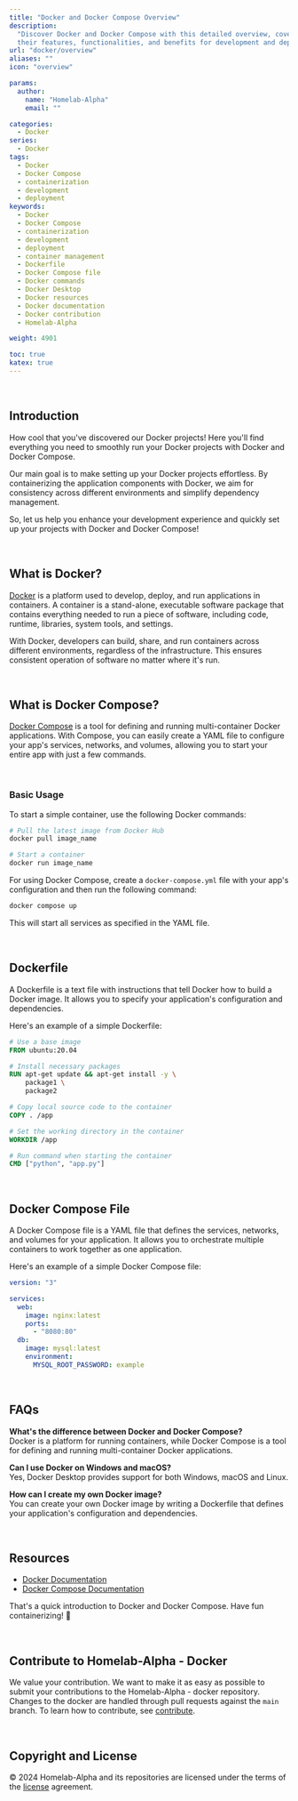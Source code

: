 ```yaml
---
title: "Docker and Docker Compose Overview"
description:
  "Discover Docker and Docker Compose with this detailed overview, covering
  their features, functionalities, and benefits for development and deployment."
url: "docker/overview"
aliases: ""
icon: "overview"

params:
  author:
    name: "Homelab-Alpha"
    email: ""

categories:
  - Docker
series:
  - Docker
tags:
  - Docker
  - Docker Compose
  - containerization
  - development
  - deployment
keywords:
  - Docker
  - Docker Compose
  - containerization
  - development
  - deployment
  - container management
  - Dockerfile
  - Docker Compose file
  - Docker commands
  - Docker Desktop
  - Docker resources
  - Docker documentation
  - Docker contribution
  - Homelab-Alpha

weight: 4901

toc: true
katex: true
---
```


<br />

## Introduction

How cool that you've discovered our Docker projects! Here you'll find everything
you need to smoothly run your Docker projects with Docker and Docker Compose.

Our main goal is to make setting up your Docker projects effortless. By
containerizing the application components with Docker, we aim for consistency
across different environments and simplify dependency management.

So, let us help you enhance your development experience and quickly set up your
projects with Docker and Docker Compose!

<br />

## What is Docker?

[Docker] is a platform used to develop, deploy, and run applications in
containers. A container is a stand-alone, executable software package that
contains everything needed to run a piece of software, including code, runtime,
libraries, system tools, and settings.

With Docker, developers can build, share, and run containers across different
environments, regardless of the infrastructure. This ensures consistent
operation of software no matter where it's run.

<br />

## What is Docker Compose?

[Docker Compose] is a tool for defining and running multi-container Docker
applications. With Compose, you can easily create a YAML file to configure your
app's services, networks, and volumes, allowing you to start your entire app
with just a few commands.

<br />

### Basic Usage

To start a simple container, use the following Docker commands:

```bash
# Pull the latest image from Docker Hub
docker pull image_name

# Start a container
docker run image_name
```

For using Docker Compose, create a `docker-compose.yml` file with your app's
configuration and then run the following command:

```bash
docker compose up
```

This will start all services as specified in the YAML file.

<br />

## Dockerfile

A Dockerfile is a text file with instructions that tell Docker how to build a
Docker image. It allows you to specify your application's configuration and
dependencies.

Here's an example of a simple Dockerfile:

```Dockerfile
# Use a base image
FROM ubuntu:20.04

# Install necessary packages
RUN apt-get update && apt-get install -y \
    package1 \
    package2

# Copy local source code to the container
COPY . /app

# Set the working directory in the container
WORKDIR /app

# Run command when starting the container
CMD ["python", "app.py"]
```

<br />

## Docker Compose File

A Docker Compose file is a YAML file that defines the services, networks, and
volumes for your application. It allows you to orchestrate multiple containers
to work together as one application.

Here's an example of a simple Docker Compose file:

```yaml
version: "3"

services:
  web:
    image: nginx:latest
    ports:
      - "8080:80"
  db:
    image: mysql:latest
    environment:
      MYSQL_ROOT_PASSWORD: example
```

<br />

## FAQs

**What's the difference between Docker and Docker Compose?**\
Docker is a platform for running containers, while Docker Compose is a tool for defining
and running multi-container Docker applications.

**Can I use Docker on Windows and macOS?**\
Yes, Docker Desktop provides support for both Windows, macOS and Linux.

**How can I create my own Docker image?**\
You can create your own Docker image by writing a Dockerfile that defines your application's
configuration and dependencies.

<br />

## Resources

- [Docker Documentation]
- [Docker Compose Documentation]

That's a quick introduction to Docker and Docker Compose. Have fun
containerizing! 🐳

<br />

## Contribute to Homelab-Alpha - Docker

We value your contribution. We want to make it as easy as possible to submit
your contributions to the Homelab-Alpha - docker repository. Changes to the
docker are handled through pull requests against the `main` branch. To learn how
to contribute, see [contribute].

<br />

## Copyright and License

&copy; 2024 Homelab-Alpha and its repositories are licensed under the terms of
the [license] agreement.

[Docker]: https://www.docker.com
[Docker Compose]: https://docs.docker.com/compose
[Docker Documentation]: https://docs.docker.com
[Docker Compose Documentation]: https://docs.docker.com/compose
[contribute]: docs/../../contributing/code_of_conduct.md
[license]: docs/../../help/license.md
